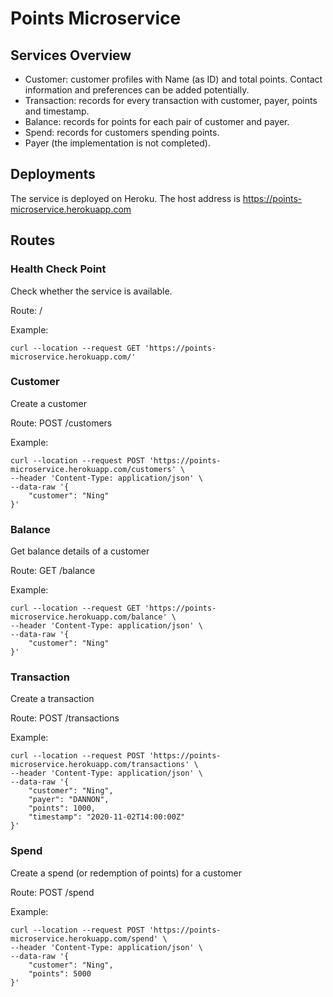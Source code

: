 # Points Microservice
## Services Overview
* Customer: customer profiles with Name (as ID) and total points. Contact information and preferences can be added potentially. 
* Transaction: records for every transaction with customer, payer, points and timestamp.
* Balance: records for points for each pair of customer and payer. 
* Spend: records for customers spending points.
* Payer (the implementation is not completed).
## Deployments
The service is deployed on Heroku. The host address is https://points-microservice.herokuapp.com
## Routes
### Health Check Point

Check whether the service is available. 

Route: /

Example: 
```
curl --location --request GET 'https://points-microservice.herokuapp.com/'
```
### Customer
Create a customer

Route: POST /customers

Example: 
```
curl --location --request POST 'https://points-microservice.herokuapp.com/customers' \
--header 'Content-Type: application/json' \
--data-raw '{
    "customer": "Ning"
}'
```
### Balance
Get balance details of a customer

Route: GET /balance

Example:
```
curl --location --request GET 'https://points-microservice.herokuapp.com/balance' \
--header 'Content-Type: application/json' \
--data-raw '{
    "customer": "Ning"
}'
```
### Transaction
Create a transaction

Route: POST /transactions

Example:
```
curl --location --request POST 'https://points-microservice.herokuapp.com/transactions' \
--header 'Content-Type: application/json' \
--data-raw '{
    "customer": "Ning",
    "payer": "DANNON",
    "points": 1000,
    "timestamp": "2020-11-02T14:00:00Z"
}'
```
### Spend
Create a spend (or redemption of points) for a customer

Route: POST /spend

Example:
```
curl --location --request POST 'https://points-microservice.herokuapp.com/spend' \
--header 'Content-Type: application/json' \
--data-raw '{
    "customer": "Ning",
    "points": 5000
}'
```
